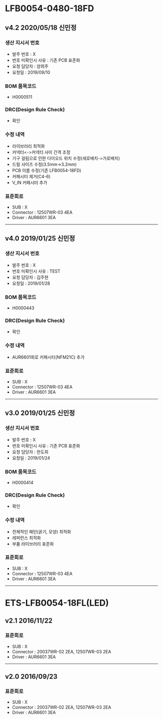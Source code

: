 # LFB0054-0480-18FD

## v4.2 2020/05/18 신민정

### 생산 지시서 번호
* 발주 번호 : X
* 번호 미확인시 사유 : 기존 PCB 표준화
* 요청 담당자 : 양희주
* 요청일 : 2019/09/10

###  BOM 품목코드
* H0000511

### DRC(Design Rule Check)
* 확인

### 수정 내역
* 라이브러리 최적화
* 커넥터<->커넥터 사이 간격 조정
* 기구 걸림으로 인한 다이오드 위치 수정(세로배치->가로배치)
* 드릴 사이즈 수정(3.5mm->3.2mm)
* PCB 이름 수정(기존 LFB0054-18FD)
* 커패시터 제거(C4-6)
* V_IN 커패시터 추가

### 표준회로
* SUB : X
* Connector : 12507WR-03 4EA
* Driver : AUR6601 3EA

----------

## v4.0 2019/01/25 신민정

### 생산 지시서 번호
* 발주 번호 : X
* 번호 미확인시 사유 : TEST
* 요청 담당자 : 김주현
* 요청일 : 2019/01/28

###  BOM 품목코드
* H0000443

### DRC(Design Rule Check)
* 확인

### 수정 내역
* AUR6601회로 커패시터(NFM21C) 추가

### 표준회로
* SUB : X
* Connector : 12507WR-03 4EA
* Driver : AUR6601 3EA

----------

## v3.0 2019/01/25 신민정

### 생산 지시서 번호
* 발주 번호 : X
* 번호 미확인시 사유 : 기존 PCB 표준화
* 요청 담당자 : 한도희
* 요청일 : 2019/01/24

###  BOM 품목코드
* H0000414

### DRC(Design Rule Check)
* 확인

### 수정 내역
* 전체적인 패턴(굵기, 모양) 최적화
* 레퍼런스 최적화
* 부품 라이브러리 표준화

### 표준회로
* SUB : X
* Connector : 12507WR-03 4EA
* Driver : AUR6601 3EA

----------

# ETS-LFB0054-18FL(LED)

## v2.1 2016/11/22

### 표준회로
* SUB : X
* Connector : 20037WR-02 2EA, 12507WR-03 2EA
* Driver : AUR6601 3EA

----------

## v2.0 2016/09/23

### 표준회로
* SUB : X
* Connector : 20037WR-02 2EA, 12507WR-03 2EA
* Driver : AUR6601 3EA

